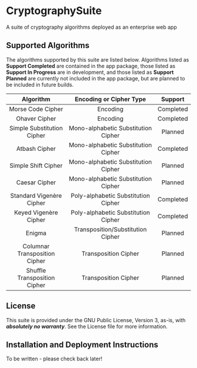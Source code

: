# CryptographySuite
A suite of cryptography algorithms deployed as an enterprise web app

## Supported Algorithms
The algorithms supported by this suite are listed below. Algorithms listed as **Support Completed** are contained in
the app package, those listed as **Support In Progress** are in development, and those listed as **Support Planned** 
are currently not included in the app package, but are planned to be included in future builds.

|               Algorithm                |       Encoding or Cipher Type       |  Support  |
|:--------------------------------------:|:-----------------------------------:|:---------:|
|           Morse Code Cipher            |              Encoding               | Completed |
|             Ohaver Cipher              |              Encoding               | Completed |
|       Simple Substitution Cipher       | Mono-alphabetic Substitution Cipher |  Planned  |
|             Atbash Cipher              | Mono-alphabetic Substitution Cipher | Completed |
|          Simple Shift Cipher           | Mono-alphabetic Substitution Cipher |  Planned  |
|             Caesar Cipher              | Mono-alphabetic Substitution Cipher |  Planned  |
|    Standard Vigen&egrave;re Cipher     | Poly-alphabetic Substitution Cipher | Completed |
|      Keyed Vigen&egrave;re Cipher      | Poly-alphabetic Substitution Cipher | Completed |
|                 Enigma                 |  Transposition/Substitution Cipher  |  Planned  |
|     Columnar Transposition Cipher      |        Transposition Cipher         |  Planned  |
|      Shuffle Transposition Cipher      |        Transposition Cipher         |  Planned  |

## License
This suite is provided under the GNU Public License, Version 3, as-is, with **_absolutely no warranty_**.
See the License file for more information.

## Installation and Deployment Instructions
To be written - please check back later!